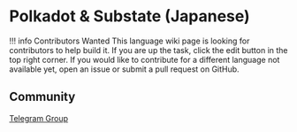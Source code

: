 # Polkadot & Substate (Japanese)

!!! info Contributors Wanted
    This language wiki page is looking for contributors to help build it. If you are up the task, click the edit button in the top right corner. If you would like to contribute for a different language not available yet, open an issue or submit a pull request on GitHub.

## Community

[Telegram Group](https://t.me/PolkadotJP)